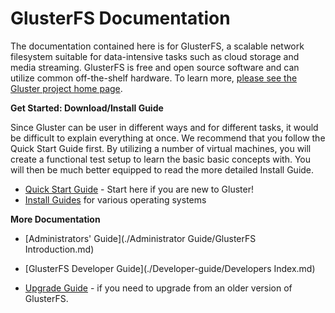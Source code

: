 # GlusterFS Documentation

The documentation contained here is for GlusterFS, a scalable network filesystem
suitable for data-intensive tasks such as cloud storage and media streaming. 
GlusterFS is free and open source software and can utilize common off-the-shelf 
hardware. To learn more, [please see the Gluster project home page](http://www.gluster.org).

**Get Started: Download/Install Guide**  

Since Gluster can be user in different ways and for different tasks, it would be difficult 
to explain everything at once. We recommend that you follow the Quick Start Guide first. By 
utilizing a number of virtual machines, you will create a functional test setup to learn the 
basic basic concepts with. You will then be much better equipped to read the more detailed
Install Guide.

-  [Quick Start Guide](./Quick-Start-Guide/Quickstart.md) - Start here if you are new to Gluster!
-  [Install Guides](./Install-Guide/Overview.md) for various operating systems

**More Documentation**  

-  [Administrators' Guide](./Administrator Guide/GlusterFS Introduction.md)  

-  [GlusterFS Developer Guide](./Developer-guide/Developers Index.md)  

-  [Upgrade Guide](./Upgrade-Guide/README.md) - if you need to upgrade from an older version of GlusterFS.
  
